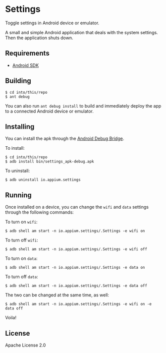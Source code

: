 # Settings

Toggle settings in Android device or emulator.

A small and simple Android application that deals with the system settings. Then the application shuts down.

## Requirements

* [Android SDK](developer.android.com)

## Building

```shell
$ cd into/this/repo
$ ant debug
```

You can also run `ant debug install` to build and immediately deploy the app to a connected Android device or emulator.

## Installing

You can install the apk through the [Android Debug Bridge](http://developer.android.com/tools/help/adb.html).

To install:

```shell
$ cd into/this/repo
$ adb install bin/settings_apk-debug.apk
```

To uninstall:

```shell
$ adb uninstall io.appium.settings
```

## Running

Once installed on a device, you can change the `wifi` and `data` settings through the following commands:

To turn on `wifi`:

```shell
$ adb shell am start -n io.appium.settings/.Settings -e wifi on
```

To turn off `wifi`:

```shell
$ adb shell am start -n io.appium.settings/.Settings -e wifi off
```

To turn on `data`:

```shell
$ adb shell am start -n io.appium.settings/.Settings -e data on
```

To turn off `data`:

```shell
$ adb shell am start -n io.appium.settings/.Settings -e data off
```

The two can be changed at the same time, as well:

```shell
$ adb shell am start -n io.appium.settings/.Settings -e wifi on -e data off
```

Voila!

## License

Apache License 2.0
